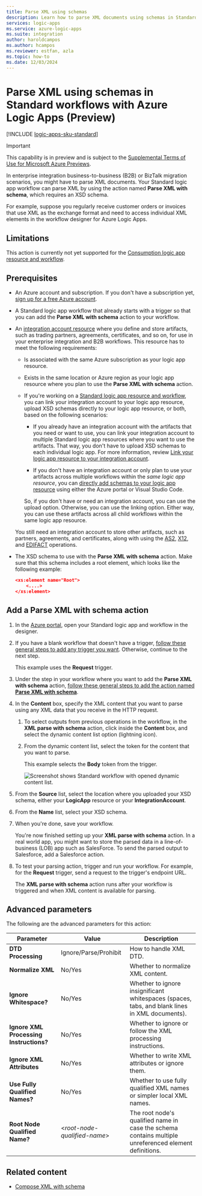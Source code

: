 ```yaml
---
title: Parse XML using schemas
description: Learn how to parse XML documents using schemas in Standard workflows with Azure Logic Apps.
services: logic-apps
ms.service: azure-logic-apps
ms.suite: integration
author: haroldcampos
ms.author: hcampos
ms.reviewer: estfan, azla
ms.topic: how-to
ms.date: 12/03/2024
---
```


# Parse XML using schemas in Standard workflows with Azure Logic Apps (Preview)

[!INCLUDE [logic-apps-sku-standard](../../includes/logic-apps-sku-standard.md)]

> [!IMPORTANT]
> This capability is in preview and is subject to the 
> [Supplemental Terms of Use for Microsoft Azure Previews](https://azure.microsoft.com/support/legal/preview-supplemental-terms/).

In enterprise integration business-to-business (B2B) or BizTalk migration scenarios, you might have to parse XML documents. Your Standard logic app workflow can parse XML by using the action named **Parse XML with schema**, which requires an XSD schema.

For example, suppose you regularly receive customer orders or invoices that use XML as the exchange format and need to access individual XML elements in the workflow designer for Azure Logic Apps.

## Limitations

This action is currently not yet supported for the [Consumption logic app resource and workflow](logic-apps-overview.md#resource-environment-differences).

## Prerequisites

* An Azure account and subscription. If you don't have a subscription yet, [sign up for a free Azure account](https://azure.microsoft.com/free/?WT.mc_id=A261C142F).

* A Standard logic app workflow that already starts with a trigger so that you can add the **Parse XML with schema** action to your workflow.

* An [integration account resource](logic-apps-enterprise-integration-create-integration-account.md) where you define and store artifacts, such as trading partners, agreements, certificates, and so on, for use in your enterprise integration and B2B workflows. This resource has to meet the following requirements:

  * Is associated with the same Azure subscription as your logic app resource.

  * Exists in the same location or Azure region as your logic app resource where you plan to use the **Parse XML with schema** action.


  * If you're working on a [Standard logic app resource and workflow](logic-apps-overview.md#resource-environment-differences), you can link your integration account to your logic app resource, upload XSD schemas directly to your logic app resource, or both, based on the following scenarios: 

    * If you already have an integration account with the artifacts that you need or want to use, you can link your integration account to multiple Standard logic app resources where you want to use the artifacts. That way, you don't have to upload XSD schemas to each individual logic app. For more information, review [Link your logic app resource to your integration account](enterprise-integration/create-integration-account.md?tabs=standard#link-account).

    * If you don't have an integration account or only plan to use your artifacts across multiple workflows within the *same logic app resource*, you can [directly add schemas to your logic app resource](logic-apps-enterprise-integration-schemas.md) using either the Azure portal or Visual Studio Code.
   
    So, if you don't have or need an integration account, you can use the upload option. Otherwise, you can use the linking option. Either way, you can use these artifacts across all child workflows within the same logic app resource.

  You still need an integration account to store other artifacts, such as partners, agreements, and certificates, along with using the [AS2](logic-apps-enterprise-integration-as2.md), [X12](logic-apps-enterprise-integration-x12.md), and [EDIFACT](logic-apps-enterprise-integration-edifact.md) operations.

* The XSD schema to use with the **Parse XML with schema** action. Make sure that this schema includes a root element, which looks like the following example:

   ```json
   <xs:element name="Root">
       <....>
   </xs:element>
## Add a Parse XML with schema action


1. In the [Azure portal](https://portal.azure.com), open your Standard logic app and workflow in the designer.

1. If you have a blank workflow that doesn't have a trigger, [follow these general steps to add any trigger you want](create-workflow-with-trigger-or-action.md?tabs=standard#add-trigger). Otherwise, continue to the next step.

   This example uses the **Request** trigger.

1. Under the step in your workflow where you want to add the **Parse XML with schema** action, [follow these general steps to add the action named **Parse XML with schema**](create-workflow-with-trigger-or-action.md?tabs=standard#add-action).

1. In the **Content** box, specify the XML content that you want to parse using any XML data that you receive in the HTTP request.

   1. To select outputs from previous operations in the workflow, in the **XML parse with schema** action, click inside the **Content** box, and select the dynamic content list option (lightning icon).

   1. From the dynamic content list, select the token for the content that you want to parse.

      This example selects the **Body** token from the trigger.

      ![Screenshot shows Standard workflow with opened dynamic content list.](./media/logic-apps-enterprise-integration-xml-parse/open-dynamic-content-list-standard.png)


      
1. From the **Source** list, select the location where you uploaded your XSD schema, either your **LogicApp** resource or your **IntegrationAccount**.

1. From the **Name** list, select your XSD schema.

1. When you're done, save your workflow.

   You're now finished setting up your **XML parse with schema** action. In a real world app, you might want to store the parsed data in a line-of-business (LOB) app such as SalesForce. To send the parsed output to Salesforce, add a Salesforce action.

1. To test your parsing action, trigger and run your workflow. For example, for the **Request** trigger, send a request to the trigger's endpoint URL.

   The **XML parse with schema** action runs after your workflow is triggered and when XML content is available for parsing.


## Advanced parameters

The following are the advanced parameters for this action:

   | Parameter | Value | Description |
   |-----------|-------|-------------|
   | **DTD Processing** | Ignore/Parse/Prohibit | How to handle XML DTD. |
   | **Normalize XML** | No/Yes | Whether to normalize XML content. |
   | **Ignore Whitespace?** | No/Yes | Whether to ignore insignificant whitespaces (spaces, tabs, and blank lines in XML documents).  |
   | **Ignore XML Processing Instructions?** | No/Yes | Whether to ignore or follow the XML processing instructions.  |   
   | **Ignore XML Attributes** | No/Yes | Whether to write XML attributes or ignore them.  |
   | **Use Fully Qualified Names?** | No/Yes | Whether to use fully qualified XML names or simpler local XML names.  |
   | **Root Node Qualified Name?** | <*root-node-qualified-name*> | The root node's qualified name in case the schema contains multiple unreferenced element definitions.  |

## Related content
	
- [Compose XML with schema](logic-apps-enterprise-integration-xml-compose.md)
	
